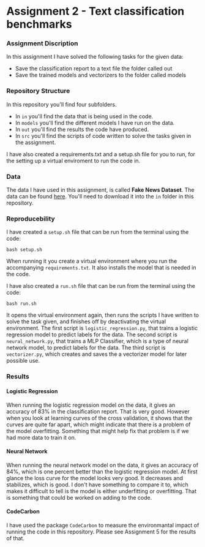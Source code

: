 # Assignment 2 - Text classification benchmarks

### Assignment Discription
In this assignment I have solved the following tasks for the given data:
- Save the classification report to a text file the folder called out
- Save the trained models and vectorizers to the folder called models

### Repository Structure
In this repository you'll find four subfolders.
- In ```in``` you'll find the data that is being used in the code.
- In ```models``` you'll find the different models I have run on the data.
- In ```out``` you'll find the results the code have produced.
- In ```src``` you'll find the scripts of code written to solve the tasks given in the assignment.

I have also created a requirements.txt and a setup.sh file for you to run, for the setting up a virtual enviroment to run the code in.

### Data
The data I have used in this assignment, is called **Fake News Dataset**. The data can be found [here](https://www.kaggle.com/datasets/jillanisofttech/fake-or-real-news). You'll need to download it into the ```in``` folder in this repository. 


### Reproducebility 
I have created a ```setup.sh``` file that can be run from the terminal using the code: 
```
bash setup.sh
``` 
When running it you create a virtual environment where you run the accompanying ```requirements.txt```. It also installs the model that is needed in the code.

I have also created a ```run.sh``` file that can be run from the terminal using the code:
```
bash run.sh
```
It opens the virtual environment again, then runs the scripts I have written to solve the task given, and finishes off by deactivating the virtual environment. 
The first script is ```logistic_regression.py```, that trains a logistic regression model to predict labels for the data. The second script is ```neural_network.py```, that trains a MLP Classifier, which is a type of neural network model, to predict labels for the data. The third script is ```vectorizer.py```, which creates and saves the a vectorizer model for later possible use.

### Results
#### Logistic Regression
When running the logistic regression model on the data, it gives an accuracy of 83% in the classification report. That is very good. However when you look at learning curves of the cross validation, it shows that the curves are quite far apart, which might indicate that there is a problem of the model overfitting. Something that might help fix that problem is if we had more data to train it on. 

#### Neural Network
When running the neural network model on the data, it  gives an accuracy of 84%, which is one percent better than the logistic regression model.
At first glance the loss curve for the model looks very good. It decreases and stabilizes, which is good. I don't have something to compare it to, which makes it difficult to tell is the model is either underfitting or overfitting. That is something that could be worked on adding to the code. 

#### CodeCarbon
I have used the package ```CodeCarbon``` to measure the environmantal impact of running the code in this repository. Please see Assignment 5 for the results of that.